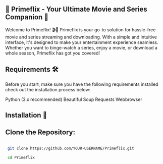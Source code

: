 ## 🌟 Primeflix - Your Ultimate Movie and Series Companion 🌟
Welcome to Primeflix! 🎬🍿
Primeflix is your go-to solution for hassle-free movie and series streaming and downloading. With a simple and intuitive interface, it's designed to make your entertainment experience seamless. Whether you want to binge-watch a series, enjoy a movie, or download a whole season, Primeflix has got you covered!

## Requirements 🛠️
Before you start, make sure you have the following requirements installed check out the installation process below:

Python (3.x recommended)
Beautiful Soup
Requests
Webbrowser
## Installation 🚀
## Clone the Repository:

```bash

 git clone https://github.com/YOUR-USERNAME/Primeflix.git

 cd Primeflix

